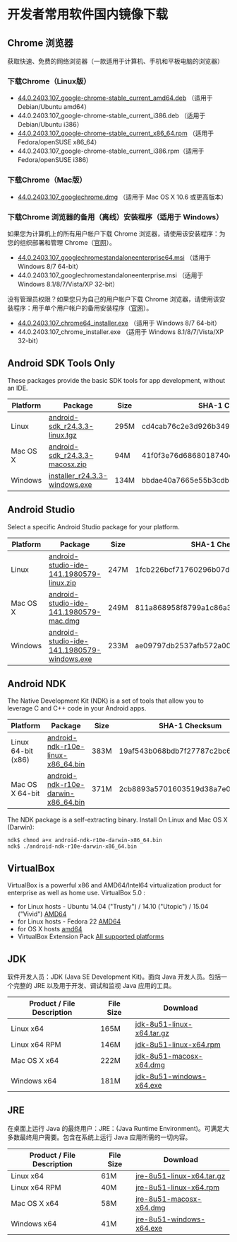 # 开发者常用软件国内镜像下载

## Chrome 浏览器

获取快速、免费的网络浏览器（一款适用于计算机、手机和平板电脑的浏览器）

### 下载Chrome（Linux版）

 * [44.0.2403.107\_google-chrome-stable\_current\_amd64.deb](http://dl.gmirror.org/chrome/linux/44.0.2403.107\_google-chrome-stable\_current\_amd64.deb) （适用于 Debian/Ubuntu amd64）
 * 44.0.2403.107\_google-chrome-stable\_current\_i386.deb （适用于 Debian/Ubuntu i386）
 * [44.0.2403.107\_google-chrome-stable\_current\_x86\_64.rpm](http://dl.gmirror.org/chrome/linux/44.0.2403.107\_google-chrome-stable\_current\_x86\_64.rpm) （适用于 Fedora/openSUSE x86\_64）
 * 44.0.2403.107\_google-chrome-stable\_current\_i386.rpm（适用于 Fedora/openSUSE i386）

### 下载Chrome（Mac版）

 * [44.0.2403.107\_googlechrome.dmg](http://dl.gmirror.org/chrome/mac/44.0.2403.107\_googlechrome.dmg) （适用于 Mac OS X 10.6 或更高版本）

### 下载Chrome 浏览器的备用（离线）安装程序（适用于 Windows）

如果您为计算机上的所有用户帐户下载 Chrome 浏览器，请使用该安装程序：为您的组织部署和管理 Chrome（[官网](http://www.google.cn/intl/zh-CN/chrome/business/browser/admin/)）。

 * [44.0.2403.107\_googlechromestandaloneenterprise64.msi](http://dl.gmirror.org/chrome/win/44.0.2403.107\_googlechromestandaloneenterprise64.msi) （适用于 Windows 8/7 64-bit）
 * 44.0.2403.107\_googlechromestandaloneenterprise.msi （适用于 Windows 8.1/8/7/Vista/XP 32-bit）

没有管理员权限？如果您只为自己的用户帐户下载 Chrome 浏览器，请使用该安装程序：用于单个用户帐户的备用安装程序（[官网](http://www.google.cn/intl/zh-CN/chrome/business/browser/?standalone=1)）。

 * [44.0.2403.107\_chrome64\_installer.exe](http://dl.gmirror.org/chrome/win/44.0.2403.107\_chrome64\_installer.exe) （适用于 Windows 8/7 64-bit）
 * 44.0.2403.107\_chrome\_installer.exe （适用于 Windows 8.1/8/7/Vista/XP 32-bit）

## Android SDK Tools Only

These packages provide the basic SDK tools for app development, without an IDE.

Platform | Package | Size | SHA-1 Checksum
---------|---------|------|---------------
Linux    | [android-sdk\_r24.3.3-linux.tgz](http://dl.gmirror.org/android/android-sdk\_r24.3.3-linux.tgz) | 295M | cd4cab76c2e3d926b3495c26ec56c831ba77d0d0
Mac OS X | [android-sdk\_r24.3.3-macosx.zip](http://dl.gmirror.org/android/android-sdk\_r24.3.3-macosx.zip) | 94M | 41f0f3e76d6868018740e654aefb04fd765c357d
Windows  | [installer\_r24.3.3-windows.exe](http://dl.gmirror.org/android/installer\_r24.3.3-windows.exe) | 134M | bbdae40a7665e55b3cdb1fbae865986e6cd3df14

## Android Studio

Select a specific Android Studio package for your platform.

Platform | Package | Size | SHA-1 Checksum
---------|---------|------|---------------
Linux    | [android-studio-ide-141.1980579-linux.zip](http://dl.gmirror.org/android/studio/1.2.2.0/android-studio-ide-141.1980579-linux.zip) | 247M | 1fcb226bcf71760296b07dc0db74216563ce83f7
Mac OS X | [android-studio-ide-141.1980579-mac.dmg](http://dl.gmirror.org/android/studio/1.2.2.0/android-studio-ide-141.1980579-mac.dmg) | 249M | 811a868958f8799a1c86a3acfab0fc5dc8de2f41
Windows  | [android-studio-ide-141.1980579-windows.exe](http://dl.gmirror.org/android/studio/1.2.2.0/android-studio-ide-141.1980579-windows.exe) | 233M | ae09797db2537afb572a00b7eacc292bb66d539e

## Android NDK

The Native Development Kit (NDK) is a set of tools that allow you to leverage C and C++ code in your Android apps.

Platform | Package | Size | SHA-1 Checksum
---------|---------|------|---------------
Linux 64-bit (x86) | [android-ndk-r10e-linux-x86\_64.bin](http://dl.gmirror.org/android/ndk/android-ndk-r10e-linux-x86\_64.bin) | 383M | 19af543b068bdb7f27787c2bc69aba7f
Mac OS X 64-bit | [android-ndk-r10e-darwin-x86\_64.bin](http://dl.gmirror.org/android/ndk/android-ndk-r10e-darwin-x86\_64.bin) | 371M | 2cb8893a5701603519d38a7e04c50e81

The NDK package is a self-extracting binary. Install On Linux and Mac OS X (Darwin):

```
ndk$ chmod a+x android-ndk-r10e-darwin-x86_64.bin
ndk$ ./android-ndk-r10e-darwin-x86_64.bin
```

## VirtualBox

VirtualBox is a powerful x86 and AMD64/Intel64 virtualization product for enterprise as well as home use. VirtualBox 5.0 :

 * for Linux hosts - Ubuntu 14.04 ("Trusty") / 14.10 ("Utopic") / 15.04 ("Vivid") [AMD64](http://dl.gmirror.org/virtualbox/virtualbox-5.0_5.0.0-101573~Ubuntu~trusty\_amd64.deb)
 * for Linux hosts - Fedora 22 [AMD64](http://dl.gmirror.org/virtualbox/VirtualBox-5.0-5.0.0_101573_fedora22-1.x86_64.rpm)
 * for OS X hosts [amd64](http://dl.gmirror.org/virtualbox/VirtualBox-5.0.0-101573-OSX.dmg)
 * VirtualBox Extension Pack  [All supported platforms](http://dl.gmirror.org/virtualbox/Oracle_VM_VirtualBox_Extension_Pack-5.0.0-101573.vbox-extpack)

## JDK

软件开发人员：JDK (Java SE Development Kit)。面向 Java 开发人员。包括一个完整的 JRE 以及用于开发、调试和监视 Java 应用的工具。

Product / File Description | File Size | Download
---------------------------|-----------|---------
Linux x64                  | 165M      | [jdk-8u51-linux-x64.tar.gz](http://dl.gmirror.org/java/jdk-8u51-linux-x64.tar.gz)
Linux x64 RPM              | 146M      | [jdk-8u51-linux-x64.rpm](http://dl.gmirror.org/java/jdk-8u51-linux-x64.rpm)
Mac OS X x64               | 222M      | [jdk-8u51-macosx-x64.dmg](http://dl.gmirror.org/java/jdk-8u51-macosx-x64.dmg)
Windows x64                | 181M      | [jdk-8u51-windows-x64.exe](http://dl.gmirror.org/java/jdk-8u51-windows-x64.exe)

## JRE

在桌面上运行 Java 的最终用户：JRE：(Java Runtime Environment)。可满足大多数最终用户需要。包含在系统上运行 Java 应用所需的一切内容。

Product / File Description | File Size | Download
---------------------------|-----------|---------
Linux x64                  | 61M       | [jre-8u51-linux-x64.tar.gz](http://dl.gmirror.org/java/jre-8u51-linux-x64.tar.gz)
Linux x64 RPM              | 40M       | [jre-8u51-linux-x64.rpm](http://dl.gmirror.org/java/jre-8u51-linux-x64.rpm)
Mac OS X x64               | 58M       | [jre-8u51-macosx-x64.dmg](http://dl.gmirror.org/java/jre-8u51-macosx-x64.dmg)
Windows x64                | 41M       | [jre-8u51-windows-x64.exe](http://dl.gmirror.org/java/jre-8u51-windows-x64.exe)

<!-- UY BEGIN -->
<div id="uyan_frame"></div>
<script type="text/javascript" src="http://v2.uyan.cc/code/uyan.js?uid=2050318"></script>
<!-- UY END -->
